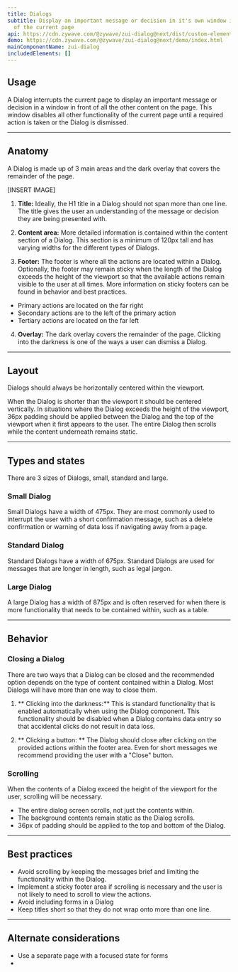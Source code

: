 ```yaml
---
title: Dialogs
subtitle: Display an important message or decision in it's own window in front
  of the current page
api: https://cdn.zywave.com/@zywave/zui-dialog@next/dist/custom-elements.json
demo: https://cdn.zywave.com/@zywave/zui-dialog@next/demo/index.html
mainComponentName: zui-dialog
includedElements: []
---
```

## Usage

A Dialog interrupts the current page to display an important message or decision in a window in front of all the other content on the page. This window disables all other functionality of the current page until a required action is taken or the Dialog is dismissed. 

- - -

## Anatomy

A Dialog is made up of 3 main areas and the dark overlay that covers the remainder of the page. 

\[INSERT IMAGE]

1. **Title:** Ideally, the H1 title in a Dialog should not span more than one line. The title gives the user an understanding of the message or decision they are being presented with. 
2. **Content area:** More detailed information is contained within the content section of a Dialog. This section is a minimum of 120px tall and has varying widths for the different types of Dialogs.  

3. **Footer:** The footer is where all the actions are located within a Dialog. Optionally, the footer may remain sticky when the length of the Dialog exceeds the height of the viewport so that the available actions remain visible to the user at all times. More information on sticky footers can be found in behavior and best practices.

* Primary actions are located on the far right
* Secondary actions are to the left of the primary action
* Tertiary actions are located on the far left  


4.  **Overlay:** The dark overlay covers the remainder of the page. Clicking into the darkness is one of the ways a user can dismiss a Dialog. 

---

## Layout
Dialogs should always be horizontally centered within the viewport.  

When the Dialog is shorter than the viewport it should be centered vertically. In situations where the Dialog exceeds the height of the viewport, 36px padding should be applied between the Dialog and the top of the viewport when it first appears to the user. The entire Dialog then scrolls while the content underneath remains static.

---

## Types and states
There are 3 sizes of Dialogs, small, standard and large.

### Small Dialog
Small Dialogs have a width of 475px. They are most commonly used to interrupt the user with a short confirmation message, such as a delete confirmation or warning of data loss if navigating away from a page. 

### Standard Dialog
Standard Dialogs have a width of 675px. Standard Dialogs are used for messages that are longer in length, such as legal jargon. 

### Large Dialog
A large Dialog has a width of 875px and is often reserved for when there is more functionality that needs to be contained within, such as a table. 

---

## Behavior  

### Closing a Dialog
There are two ways that a Dialog can be closed and the recommended option depends on the type of content contained within a Dialog. Most Dialogs will have more than one way to close them. 

1. ** Clicking into the darkness:** This is standard functionality that is enabled automatically when using the Dialog component. This functionality should be disabled when a Dialog contains data entry so that accidental clicks do not result in data loss. 

2. ** Clicking a button: ** The Dialog should close after clicking on the provided actions within the footer area. Even for short messages we recommend providing the user with a "Close" button. 

<docs-spacer size="small"></docs-spacer>

### Scrolling  
When the contents of a Dialog exceed the height of the viewport for the user, scrolling will be necessary. 
* The entire dialog screen scrolls, not just the contents within. 
* The background contents remain static as the Dialog scrolls.
* 36px of padding should be applied to the top and bottom of the Dialog. 

--- 

## Best practices

* Avoid scrolling by keeping the messages brief and limiting the functionality within the Dialog. 
* Implement a sticky footer area if scrolling is necessary and the user is not likely to need to scroll to view the actions. 
* Avoid including forms in a Dialog
* Keep titles short so that they do not wrap onto more than one line. 

---

## Alternate considerations
* Use a separate page with a focused state for forms
* 